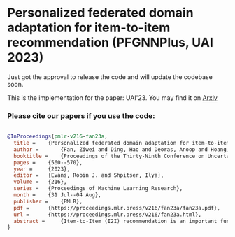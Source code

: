 # Personalized federated domain adaptation for item-to-item recommendation (PFGNNPlus, UAI 2023)
Just got the approval to release the code and will update the codebase soon.

This is the implementation for the paper:
UAI'23. You may find it on [Arxiv]([https://arxiv.org/pdf/2301.12197.pdf](https://arxiv.org/pdf/2306.03191.pdf))

### Please cite our papers if you use the code:
```bibtex

@InProceedings{pmlr-v216-fan23a,
  title = 	 {Personalized federated domain adaptation for item-to-item recommendation},
  author =       {Fan, Ziwei and Ding, Hao and Deoras, Anoop and Hoang, Trong Nghia},
  booktitle = 	 {Proceedings of the Thirty-Ninth Conference on Uncertainty in Artificial Intelligence},
  pages = 	 {560--570},
  year = 	 {2023},
  editor = 	 {Evans, Robin J. and Shpitser, Ilya},
  volume = 	 {216},
  series = 	 {Proceedings of Machine Learning Research},
  month = 	 {31 Jul--04 Aug},
  publisher =    {PMLR},
  pdf = 	 {https://proceedings.mlr.press/v216/fan23a/fan23a.pdf},
  url = 	 {https://proceedings.mlr.press/v216/fan23a.html},
  abstract = 	 {Item-to-Item (I2I) recommendation is an important function that suggests replacement or complement options for an item based on their functional similarities or synergies. To capture such item relationships effectively, the recommenders need to understand why subsets of items are co-viewed or co-purchased by the customers. Graph-based models, such as graph neural networks (GNNs), provide a natural framework to combine, ingest and extract valuable insights from such high-order item relationships. However, learning GNNs effectively for I2I requires ingesting a large amount of relational data, which might not always be available, especially in new, emerging market segments. To mitigate this data bottleneck, we postulate that recommendation patterns learned from existing market segments (with private data) could be adapted to build effective warm-start models for emerging ones. To achieve this, we introduce a personalized graph adaptation model based on GNNs to summarize, assemble and adapt recommendation patterns across market segments with heterogeneous customer behaviors into effective local models.}
}
```

